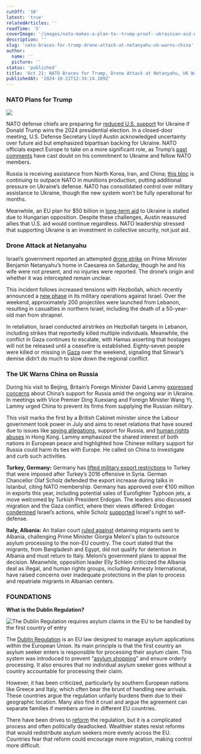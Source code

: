 ```yaml
---
cutOff: '10'
latest: 'true'
relatedArticles: ''
readTime: '5'
coverImage: '/images/nato-makes-a-plan-to--trump-proof--ukrainian-aid-A4Mj.webp'
description: ''
slug: 'nato-braces-for-trump-drone-attack-at-netanyahu-uk-warns-china'
author:
  name: ''
  picture: ''
status: 'published'
title: 'Oct 21: NATO Braces for Trump, Drone Attack at Netanyahu, UK Warns China'
publishedAt: '2024-10-21T12:34:14.189Z'
---
```


### NATO Plans for Trump

![](/images/nato-makes-a-plan-to--trump-proof--ukrainian-aid-QzMz.webp)

NATO defense chiefs are preparing for [reduced U.S. support](https://edition.cnn.com/2024/10/18/politics/nato-ukraine-aid-us-election/index.html) for Ukraine if Donald Trump wins the 2024 presidential election. In a closed-door meeting, U.S. Defense Secretary Lloyd Austin acknowledged uncertainty over future aid but emphasized bipartisan backing for Ukraine. NATO officials expect Europe to take on a more significant role, as Trump’s [past comments](https://abcnews.go.com/Politics/closer-trumps-years-criticizing-nato-defense-spending/story?id=107201586) have cast doubt on his commitment to Ukraine and fellow NATO members.

Russia is receiving assistance from North Korea, Iran, and China; [this bloc](https://carnegieendowment.org/research/2024/10/cooperation-between-china-iran-north-korea-and-russia-current-and-potential-future-threats-to-america?lang=en) is continuing to outpace NATO in munitions production, putting additional pressure on Ukraine’s defense. NATO has consolidated control over military assistance to Ukraine, though the new system won’t be fully operational for months. 

Meanwhile, an EU plan for $50 billion in [long-term aid](https://www.pbs.org/newshour/world/new-50-billion-loan-to-ukraine-is-backed-by-frozen-russian-assets-heres-how-it-will-work) to Ukraine is stalled due to Hungarian opposition. Despite these challenges, Austin reassured allies that U.S. aid would continue regardless. NATO leadership stressed that supporting Ukraine is an investment in collective security, not just aid.

### Drone Attack at Netanyahu

Israel’s government reported an attempted [drone strike](https://www.cbsnews.com/news/drone-strike-benjamin-netanyahu-israel-gaza-lebanon-hamas/) on Prime Minister Benjamin Netanyahu’s home in Caesarea on Saturday, though he and his wife were not present, and no injuries were reported. The drone’s origin and whether it was intercepted remain unclear. 

This incident follows increased tensions with Hezbollah, which recently announced a [new phase](https://abcnews.go.com/International/wireStory/middle-east-latest-hezbollah-war-israel-entering-new-114918558) in its military operations against Israel. Over the weekend, approximately 200 projectiles were launched from Lebanon, resulting in casualties in northern Israel, including the death of a 50-year-old man from shrapnel.

In retaliation, Israel conducted airstrikes on Hezbollah targets in Lebanon, including strikes that reportedly killed multiple individuals. Meanwhile, the conflict in Gaza continues to escalate, with Hamas asserting that hostages will not be released until a ceasefire is established. Eighty-seven people were killed or missing in [Gaza](https://edition.cnn.com/2024/10/20/middleeast/gaza-israel-beit-lahia-deadly-strike-intl/index.html) over the weekend, signaling that Sinwar’s demise didn’t do much to slow down the regional conflict.

### The UK Warns China on Russia

During his visit to Beijing, Britain’s Foreign Minister David Lammy [expressed concerns](https://www.euronews.com/2024/10/19/uk-fm-warns-china-that-arming-russia-will-damage-relations-with-europe) about China’s support for Russia amid the ongoing war in Ukraine. In meetings with Vice Premier Ding Xuexiang and Foreign Minister Wang Yi, Lammy urged China to prevent its firms from supplying the Russian military. 

This visit marks the first by a British Cabinet minister since the Labour government took power in July and aims to reset relations that have soured due to issues like [spying allegations](https://www.bbc.com/news/articles/cd11364g90mo), support for Russia, and [human rights abuses](https://www.hrw.org/news/2024/03/19/hong-kong-new-security-law-full-scale-assault-rights) in Hong Kong. Lammy emphasized the shared interest of both nations in European peace and highlighted how Chinese military support for Russia could harm its ties with Europe. He called on China to investigate and curb such activities.

**Turkey, Germany:** Germany has [lifted military export restrictions](https://www.dw.com/en/scholz-defends-arms-sales-to-turkey-after-erdogan-talks/a-70542768) to Turkey that were imposed after Turkey’s 2016 offensive in Syria. German Chancellor Olaf Scholz defended the export increase during talks in Istanbul, citing NATO membership. Germany has approved over €100 million in exports this year, including potential sales of Eurofighter Typhoon jets, a move welcomed by Turkish President Erdogan. The leaders also discussed migration and the Gaza conflict, where their views differed: Erdogan [condemned](https://www.middleeastmonitor.com/20240928-turkish-president-condemns-israels-attacks-on-lebanon-calls-for-global-action/) Israel’s actions, while Scholz [supported](https://www.bundesregierung.de/breg-en/news/policy-statement-by-olaf-scholz-2230254) Israel's right to self-defense.

**Italy, Albania:** An Italian court [ruled against](https://www.france24.com/en/live-news/20241018-italy-judges-reject-first-migrant-detentions-in-albania) detaining migrants sent to Albania, challenging Prime Minister Giorgia Meloni's plan to outsource asylum processing to the non-EU country. The court stated that the migrants, from Bangladesh and Egypt, did not qualify for detention in Albania and must return to Italy. Meloni’s government plans to appeal the decision. Meanwhile, opposition leader Elly Schlein criticized the Albania deal as illegal, and human rights groups, including Amnesty International, have raised concerns over inadequate protections in the plan to process and repatriate migrants in Albanian centers.

### FOUNDATIONS

**What is the Dublin Regulation?**

![The Dublin Regulation requires asylum claims in the EU to be handled by the first country of entry](/images/_what-is-the-dublin-regulation--M4OT.webp)

The [Dublin Regulation](https://www.udi.no/en/word-definitions/cooperation-under-the-dublin-regulation/) is an EU law designed to manage asylum applications within the European Union. Its main principle is that the first country an asylum seeker enters is responsible for processing their asylum claim. This system was introduced to prevent “[asylum shopping](https://www.politico.eu/article/eu-aims-to-stop-asylum-shopping-refugee-crisis/)” and ensure orderly processing. It also ensures that no individual asylum seeker goes without a country accountable for processing their claim.

However, it has been criticized, particularly by southern European nations like Greece and Italy, which often bear the brunt of handling new arrivals. These countries argue the regulation unfairly burdens them due to their geographic location. Many also find it cruel and argue the agreement can separate families if members arrive in different EU countries.

There have been drives to [reform](https://gppi.net/2016/06/18/excuse-me-whats-the-fastest-way-out-of-dublin) the regulation, but it is a complicated process and often politically deadlocked. Wealthier states resist reforms that would redistribute asylum seekers more evenly across the EU. Countries fear that reform could encourage more migration, making control more difficult.